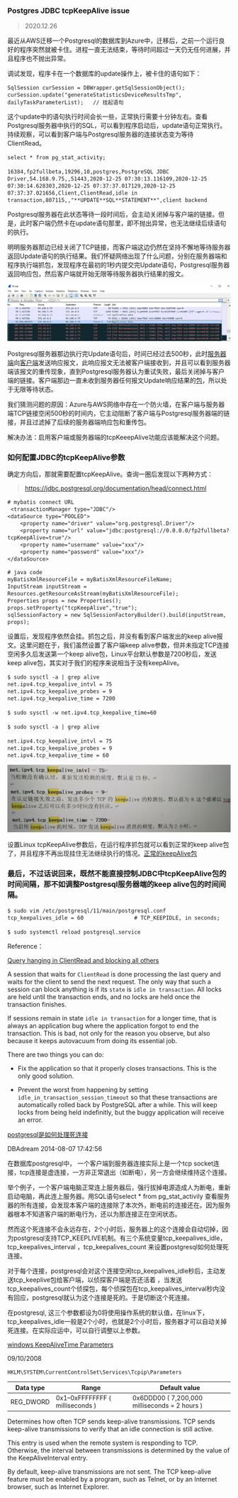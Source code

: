 ### Postgres JDBC tcpKeepAlive issue

> 2020.12.26

最近从AWS迁移一个Postgresql的数据库到Azure中，迁移后，之前一个运行良好的程序突然就被卡住。进程一直无法结束，等待时间超过一天仍无任何进展，并且程序也不抛出异常。

调试发现，程序卡在一个数据库的update操作上，被卡住的语句如下：

```
SqlSession curSession = DBWrapper.getSqlSessionObject();
curSession.update("generateStatisticsDeviceResultsTmp", dailyTaskParameterList);   // 挂起语句
```

这个update中的语句执行时间会长一些，正常执行需要十分钟左右。查看Postgresql服务器中执行的SQL，可以看到程序启动后，update语句正常执行。持续观察，可以看到客户端与Postgresql服务器的连接状态变为等待ClientRead。

```
select * from pg_stat_activity;

16384,fp2fullbeta,19296,10,postgres,PostgreSQL JDBC Driver,54.168.9.75,,51443,2020-12-25 07:30:13.116109,2020-12-25 07:30:14.628303,2020-12-25 07:37:37.017129,2020-12-25 07:37:37.021656,Client,ClientRead,idle in transaction,807115,,"**UPDATE**SQL**STATEMENT**",client backend
```

Postgresql服务器在此状态等待一段时间后，会主动关闭掉与客户端的链接。但是，此时客户端仍然卡在update语句那里，即不抛出异常，也无法继续后续语句的执行。

明明服务器那边已经关闭了TCP链接，而客户端这边仍然在坚持不懈地等待服务器返回Update语句的执行结果。我们怀疑网络出现了什么问题，分别在服务器端和程序执行端抓包，发现程序在最初的1秒内提交完Update语句，Postgresql服务器返回响应包，然后客户端就开始无限等待服务器执行结果的报文。

<img src="tcpKeepAlive_res/server-side-pkt-fail.png" alt="服务器端包重传" />

Postgresql服务器那边执行完Update语句后，时间已经过去500秒，此时<a href="tcpKeepAlive_res/server-side-packages.cap">服务器端</a>向<a href="tcpKeepAlive_res/client-side-packages.pcapng">客户端</a>发送响应报文，此响应报文无法被客户端接收到，并且可以看到服务器端该报文的重传现象，直到Postgresql服务器认为重试失败，最后关闭掉与客户端的链接。客户端那边一直未收到服务器任何报文Update响应结果的<a href="tcpKeepAlive_res/client-side-packages.pcapng">包</a>，所以处于无限等待状态。

我们猜测问题的原因：Azure与AWS网络中存在一个防火墙，在客户端与服务器端TCP链接空闲500秒的时间内，它主动阻断了客户端与Postgresql服务器端的链接，并且过滤掉了后续的服务器端响应包和重传包。

解决办法：启用客户端或服务器端的tcpKeeepAlive功能应该能解决这个问题。

### 如何配置JDBC的tcpKeepAlive参数

确定方向后，那就需要配置tcpKeepAlive。查询一圈后发现以下两种方式：

> https://jdbc.postgresql.org/documentation/head/connect.html

```
# mybatis connect URL
 <transactionManager type="JDBC"/>
<dataSource type="POOLED">
    <property name="driver" value="org.postgresql.Driver"/>
    <property name="url" value="jdbc:postgresql://0.0.0.0/fp2fullbeta?tcpKeepAlive=true"/>
    <property name="username" value="xxx"/>
    <property name="password" value="xxx"/>
</dataSource>
```

```
# java code
myBatisXmlResourceFile = myBatisXmlResourceFileName;
InputStream inputStream = Resources.getResourceAsStream(myBatisXmlResourceFile);
Properties props = new Properties();
props.setProperty("tcpKeepAlive","true");
sqlSessionFactory = new SqlSessionFactoryBuilder().build(inputStream, props);
```

设置后，发现程序依然会挂。抓包之后，并没有看到客户端发出的keep alive报文。这里问题在于，我们虽然设置了客户端keep alive参数，但并未指定TCP连接空闲多久后发送第一个keep alive包，Linux平台默认参数是7200秒后，发送keep alive包，其实对于我们的程序来说相当于没有keepAlive。

```
$ sudo sysctl -a | grep alive
net.ipv4.tcp_keepalive_intvl = 75
net.ipv4.tcp_keepalive_probes = 9
net.ipv4.tcp_keepalive_time = 7200

$ sudo sysctl -w net.ipv4.tcp_keepalive_time=60

$ sudo sysctl -a | grep alive

net.ipv4.tcp_keepalive_intvl = 75
net.ipv4.tcp_keepalive_probes = 9
net.ipv4.tcp_keepalive_time = 60
```

<img src="tcpKeepAlive_res/linux_tcpKeepAlive.jpg" alt="" />

设置Linux tcpKeepAlive参数后，在运行程序抓包就可以看到正常的keep alive包了，并且程序不再出现挂住无法继续执行的情况。<a href='tcpKeepAlive_res/tcpKeepAlive_normal.cap'>正常的keepAlive包</a>

### 最后，不过话说回来，既然不能直接控制JDBC中tcpKeepAlive包的时间间隔，那不如调整Postgresql服务器端的keep alive包的时间间隔。

```
$ sudo vim /etc/postgresql/11/main/postgresql.conf
tcp_keepalives_idle = 60                # TCP_KEEPIDLE, in seconds;

$ sudo systemctl reload postgresql.service
```

Reference：

[Query hanging in ClientRead and blocking all others](https://dba.stackexchange.com/questions/251937/query-hanging-in-clientread-and-blocking-all-others)

A session that waits for `ClientRead` is done processing the last query and waits for the client to send the next request. The only way that such a session can block anything is if its `state` is `idle in transaction`. All locks are held until the transaction ends, and no locks are held once the transaction finishes.

If sessions remain in state `idle in transaction` for a longer time, that is always an application bug where the application forgot to end the transaction. This is bad, not only for the reason you observe, but also because it keeps autovacuum from doing its essential job.

There are two things you can do:

- Fix the application so that it properly closes transactions. This is the only good solution.

- Prevent the worst from happening by setting `idle_in_transaction_session_timeout` so that these transactions are automatically rolled back by PostgreSQL after a while. This will keep locks from being held indefinitly, but the buggy application will receive an error.


[postgresql是如何处理死连接](https://blog.csdn.net/dbadream/article/details/38422609)

DBAdream 2014-08-07 17:42:56 

在数据库postgresql中， 一个客户端到服务器连接实际上是一个tcp socket连接，tcp连接是虚连接，一方非正常退出（如断电），另一方会继续维持这个连接。
 
举个例子，一个客户端电脑正常连上服务器后，强行拔掉电源造成人为断电，重新启动电脑，再此连上服务器。用SQL语句select * from pg_stat_activily 查看服务器的所有连接，会发现本客户端的连接除了本次外，断电前的连接还在。因为服务器根本不知道客户端的断电行为，还以为那连接正在空闲状态。
 
然而这个死连接不会永远存在，2个小时后，服务器上的这个连接会自动切掉，因为postgresql支持TCP_KEEPLIVE机制。有三个系统变量tcp_keepalives_idle，tcp_keepalives_interval ，tcp_keepalives_count 来设置postgresql如何处理死连接。
 
对于每个连接，postgresql会对这个连接空闲tcp_keepalives_idle秒后，主动发送tcp_keeplive包给客户端，以侦探客户端是否还活着 ，当发送tcp_keepalives_count个侦探包，每个侦探包在tcp_keepalives_interval秒内没有回应，postgresql就认为这个连接是死的。于是切断这个死连接。
 
在postgresql, 这三个参数都设为0将使用操作系统的默认值，在linux下，tcp_keepalives_idle一般是2个小时，也就是2个小时后，服务器才可以自动关掉死连接。在实际应运中，可以自行调整以上参数。


[windows KeepAliveTime Parameters](https://docs.microsoft.com/en-us/previous-versions/windows/it-pro/windows-2000-server/cc957549(v=technet.10)?redirectedfrom=MSDN)

09/10/2008

```
HKLM\SYSTEM\CurrentControlSet\Services\Tcpip\Parameters
```


|Data type|Range|Default value|
|---|---|---|
|REG_DWORD|0x1–0xFFFFFFFF ( milliseconds )|0x6DDD00 ( 7,200,000 milliseconds = 2 hours )|

Determines how often TCP sends keep-alive transmissions. TCP sends keep-alive transmissions to verify that an idle connection is still active.

This entry is used when the remote system is responding to TCP. Otherwise, the interval between transmissions is determined by the value of the KeepAliveInterval entry.

By default, keep-alive transmissions are not sent. The TCP keep-alive feature must be enabled by a program, such as Telnet, or by an Internet browser, such as Internet Explorer.

